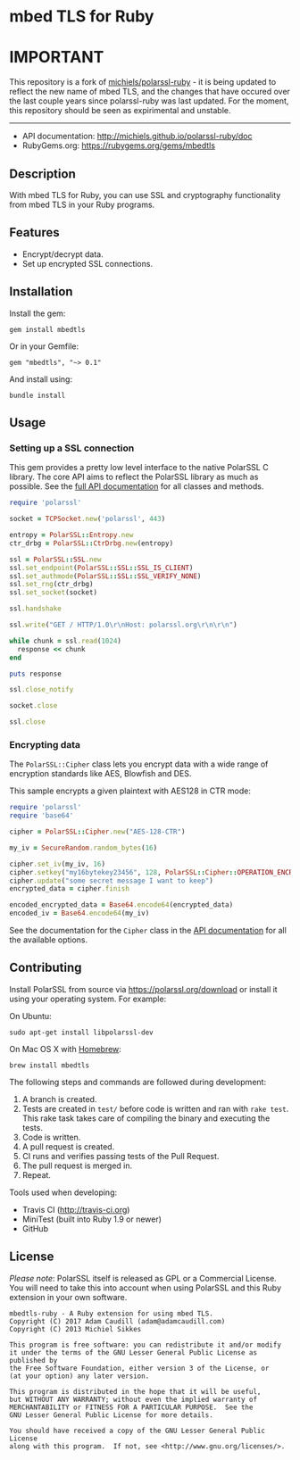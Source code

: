mbed TLS for Ruby
=================

# IMPORTANT

This repository is a fork of [michiels/polarssl-ruby](https://github.com/michiels/polarssl-ruby) - it is being updated to reflect the new name of mbed TLS, and the changes that have occured over the last couple years since polarssl-ruby was last updated. For the moment, this repository should be seen as expirimental and unstable.

---------------------------

* API documentation: http://michiels.github.io/polarssl-ruby/doc
* RubyGems.org: https://rubygems.org/gems/mbedtls

## Description

With mbed TLS for Ruby, you can use SSL and cryptography functionality from mbed TLS in your Ruby programs.

## Features

* Encrypt/decrypt data.
* Set up encrypted SSL connections.

## Installation

Install the gem:

```
gem install mbedtls
```

Or in your Gemfile:

```
gem "mbedtls", "~> 0.1"
```

And install using:

```
bundle install
```

## Usage

### Setting up a SSL connection

This gem provides a pretty low level interface to the native PolarSSL C library.
The core API aims to reflect the PolarSSL library as much as possible. See the
[full API documentation](http://michiels.github.io/polarssl-ruby/doc/) for all classes and methods.

```ruby
require 'polarssl'

socket = TCPSocket.new('polarssl', 443)

entropy = PolarSSL::Entropy.new
ctr_drbg = PolarSSL::CtrDrbg.new(entropy)

ssl = PolarSSL::SSL.new
ssl.set_endpoint(PolarSSL::SSL::SSL_IS_CLIENT)
ssl.set_authmode(PolarSSL::SSL::SSL_VERIFY_NONE)
ssl.set_rng(ctr_drbg)
ssl.set_socket(socket)

ssl.handshake

ssl.write("GET / HTTP/1.0\r\nHost: polarssl.org\r\n\r\n")

while chunk = ssl.read(1024)
  response << chunk
end

puts response

ssl.close_notify

socket.close

ssl.close
```

### Encrypting data

The `PolarSSL::Cipher` class lets you encrypt data with a wide range of
encryption standards like AES, Blowfish and DES.

This sample encrypts a given plaintext with AES128 in CTR mode:

```ruby
require 'polarssl'
require 'base64'

cipher = PolarSSL::Cipher.new("AES-128-CTR")

my_iv = SecureRandom.random_bytes(16)

cipher.set_iv(my_iv, 16)
cipher.setkey("my16bytekey23456", 128, PolarSSL::Cipher::OPERATION_ENCRYPT)
cipher.update("some secret message I want to keep")
encrypted_data = cipher.finish

encoded_encrypted_data = Base64.encode64(encrypted_data)
encoded_iv = Base64.encode64(my_iv)
```

See the documentation for the `Cipher` class in the [API documentation](http://michiels.github.io/polarssl-ruby/doc)
for all the available options.

## Contributing

Install PolarSSL from source via https://polarssl.org/download or install it using your operating system. For example:

On Ubuntu:

```
sudo apt-get install libpolarssl-dev
```

On Mac OS X with [Homebrew](http://mxcl.github.io/homebrew/):

```
brew install mbedtls
```

The following steps and commands are followed during development:

1. A branch is created.
2. Tests are created in `test/` before code is written and ran with `rake test`. This rake task takes care of compiling the binary and executing the tests.
3. Code is written.
4. A pull request is created.
5. CI runs and verifies passing tests of the Pull Request.
6. The pull request is merged in.
7. Repeat.

Tools used when developing:

* Travis CI (http://travis-ci.org)
* MiniTest (built into Ruby 1.9 or newer)
* GitHub

## License

*Please note*: PolarSSL itself is released as GPL or a Commercial License.
You will need to take this into account when using PolarSSL and this Ruby extension in your
own software.

```
mbedtls-ruby - A Ruby extension for using mbed TLS.
Copyright (C) 2017 Adam Caudill (adam@adamcaudill.com)
Copyright (C) 2013 Michiel Sikkes

This program is free software: you can redistribute it and/or modify
it under the terms of the GNU Lesser General Public License as published by
the Free Software Foundation, either version 3 of the License, or
(at your option) any later version.

This program is distributed in the hope that it will be useful,
but WITHOUT ANY WARRANTY; without even the implied warranty of
MERCHANTABILITY or FITNESS FOR A PARTICULAR PURPOSE.  See the
GNU Lesser General Public License for more details.

You should have received a copy of the GNU Lesser General Public License
along with this program.  If not, see <http://www.gnu.org/licenses/>.
```
